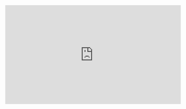 

<iframe width="560" height="315" src="https://www.youtube.com/embed/4FF5AlGCFz4" title="YouTube video player" frameborder="0" allow="accelerometer; autoplay; clipboard-write; encrypted-media; gyroscope; picture-in-picture; web-share" allowfullscreen></iframe>
